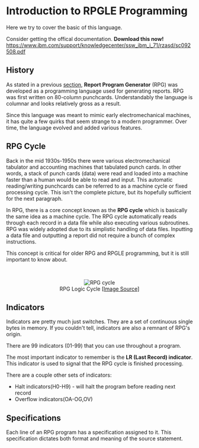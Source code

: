 # Introduction to RPGLE Programming


Here we try to cover the basic of this language.

Consider getting the offical documentation.
**Download this now!** https://www.ibm.com/support/knowledgecenter/ssw_ibm_i_71/rzasd/sc092508.pdf



## History
As stated in a previous [section](/core/ibmi/history), **Report Program Generator** (RPG) was developed as a programming language used for generating reports.
RPG was first written on 80-column punchcards.
Understandably the language is columnar and looks relatively gross as a result.

Since this language was meant to mimic early electromechanical machines, it has quite a few quirks that seem strange to a modern programmer. Over time, the language evolved and added various features.


## RPG Cycle
Back in the mid 1930s-1950s there were various electromechanical tabulator and accounting machines that tabulated punch cards. In other words, a stack of punch cards (data) were read and loaded into a machine faster than a human would be able to read and input. This automatic reading/writing punchcards can be referred to as a machine cycle or fixed processing cycle.
This isn't the complete picture, but its hopefully sufficient for the next paragraph.

In RPG, there is a core concept known as the **RPG cycle** which is basically the same idea as a machine cycle.
The RPG cycle automatically reads through each record in a data file while also executing various subroutines.
RPG was widely adopted due to its simplistic handling of data files. 
Inputting a data file and outputting a report did not require a bunch of complex instructions.

This concept is critical for older RPG and RPGLE programming,
but it is still important to know about.

<br>
<figure align="center">
	<img src="./core/rpgle/_assets/rpglcyc.gif" alt="RPG cycle" />
    <figcaption align="center">
		RPG Logic Cycle
		<a href="https://www.ibm.com/support/knowledgecenter/ssw_ibm_i_74/rzasd/gencyc.htm">
			[Image Source]
		</a>
	</figcaption>
</figure>


## Indicators
Indicators are pretty much just switches. They are a set of continuous single bytes in memory.
If you couldn't tell, indicators are also a remnant of RPG's origin.

There are 99 indicators (01-99) that you can use throughout a program.

The most important indicator to remember is the **LR (Last Record) indicator**.
This indicator is used to signal that the RPG cycle is finished processing.

There are a couple other sets of indicators:
* Halt indicators(H0-H9) - will halt the program before reading next record
* Overflow indicators(OA-OG,OV)



## Specifications
Each line of an RPG program has a specification assigned to it. This specification dictates both format and meaning of the source statement.


